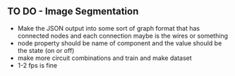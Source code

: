 ## TO DO - Image Segmentation

- Make the JSON output into some sort of graph format that has connected nodes and each connection maybe is the wires or something
- node property should be name of component and the value should be the state (on or off) 
- make more circuit combinations and train and make dataset
- 1-2 fps is fine